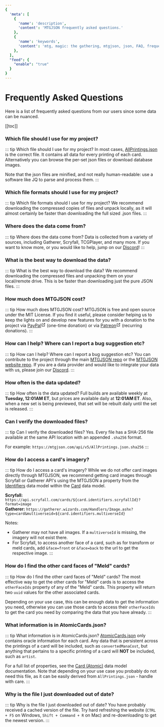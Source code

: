 ```yaml
---
{
  'meta': [
    {
      'name': 'description',
      'content': 'MTGJSON frequently asked questions.'
    },
    {
      'name': 'keywords',
      'content': 'mtg, magic: the gathering, mtgjson, json, FAQ, frequently asked questions',
    },
  ],
  "feed": {
    "enable": "true"
  }
}
---
```


# Frequently Asked Questions

Here is a list of frequently asked questions from our users since some data can be nuanced.

[[toc]]

### Which file should I use for my project?
::: tip Which file should I use for my project?
In most cases, [AllPrintings.json](/api/v5/AllPrintings.json.zip) is the correct file. It contains all data for every printing of each card. Alternatively you can browse the per-set json files or download database images.

Note that the json files are minified, and not really human-readable: use a software like JQ to parse and process them.
:::

### Which file formats should I use for my project?
::: tip Which file formats should I use for my project?
We recommend downloading the compressed copies of files and unpack locally, as it will almost certainly be faster than downloading the full sized .json files.
:::

### Where does the data come from?
::: tip Where does the data come from?
Data is collected from a variety of sources, including Gatherer, Scryfall, TCGPlayer, and many more. If you want to know more, or you would like to help, jump on our [Discord](https://mtgjson.com/discord)!
:::

### What is the best way to download the data?
::: tip What is the best way to download the data?
We recommend downloading the compressed files and unpacking them on your local/remote drive. This is be faster than downloading just the pure JSON files.
:::

### How much does MTGJSON cost?
::: tip How much does MTGJSON cost?
MTGJSON is free and open source under the MIT License. If you find it useful, please consider helping us to keep the lights on and develop new features for you with a donation to the project via <a href="https://www.paypal.me/Zachhalpern" class="link-inline-image paypal" target="_blank" rel="noreferrer noopener">PayPal<svg xmlns="http://www.w3.org/2000/svg" aria-hidden="true" x="0px" y="0px" viewBox="0 0 100 100" width="15" height="15" class="icon outbound"><path fill="currentColor" d="M18.8,85.1h56l0,0c2.2,0,4-1.8,4-4v-32h-8v28h-48v-48h28v-8h-32l0,0c-2.2,0-4,1.8-4,4v56C14.8,83.3,16.6,85.1,18.8,85.1z"></path> <polygon fill="currentColor" points="45.7,48.7 51.3,54.3 77.2,28.5 77.2,37.2 85.2,37.2 85.2,14.9 62.8,14.9 62.8,22.9 71.5,22.9"></polygon></svg></a> (one-time donation) or via <a href="https://www.patreon.com/MTGJSON" class="link-inline-image patreon" target="_blank" rel="noreferrer noopener">Patreon<svg xmlns="http://www.w3.org/2000/svg" aria-hidden="true" x="0px" y="0px" viewBox="0 0 100 100" width="15" height="15" class="icon outbound"><path fill="currentColor" d="M18.8,85.1h56l0,0c2.2,0,4-1.8,4-4v-32h-8v28h-48v-48h28v-8h-32l0,0c-2.2,0-4,1.8-4,4v56C14.8,83.3,16.6,85.1,18.8,85.1z"></path> <polygon fill="currentColor" points="45.7,48.7 51.3,54.3 77.2,28.5 77.2,37.2 85.2,37.2 85.2,14.9 62.8,14.9 62.8,22.9 71.5,22.9"></polygon></svg></a> (recurring donations).
:::

### How can I help? Where can I report a bug suggestion etc?
::: tip How can I help? Where can I report a bug suggestion etc?
You can contribute to the project through the main [MTGJSON repo](https://github.com/mtgjson/mtgjson) or the [MTGJSON website repo](https://github.com/mtgjson/mtgjson-website). If you are a data provider and would like to integrate your data with us, please join our [Discord](https://mtgjson.com/discord).
:::

### How often is the data updated?
::: tip How often is the data updated?
Full builds are available weekly at <strong style="color: var(--accent-color);">Tuesday, 12:01AM ET</strong>, but prices are available daily at <strong style="color: var(--accent-color);">12:01AM ET</strong>. Also, when a new set is being previewed, that set will be rebuilt daily until the set is released.
:::

### Can I verify the downloaded files?
::: tip Can I verify the downloaded files?
Yes. Every file has a SHA-256 file available at the same API location with an appended `.sha256` format.

For example: `https://mtgjson.com/api/v5/AllPrintings.json.sha256`
:::

### How do I access a card's imagery?
::: tip How do I access a card's imagery?
While we do not offer card images directly through MTGJSON, we recommend getting card images through Scryfall or Gatherer API's using the MTGJSON a property from the [Identifiers](../data-models/identifiers) data model within the [Card](../data-models/card) data model.

<strong>Scryfall:</strong> `https://api.scryfall.com/cards/${card.identifiers.scryfallId}?format=image`  
<Strong>Gatherer:</strong> `https://gatherer.wizards.com/Handlers/Image.ashx?type=card&multiverseid=${card.identifiers.multiverseId}`  

Notes:
- Gatherer may not have all images. If a `multiverseId` is missing, the imagery will not exist there.
- For Scryfall, to access another face of a card, such as for transform or meld cards, add `&face=front` or `&face=back` to the url to get the respective image.
:::

### How do I find the other card faces of "Meld" cards?
::: tip How do I find the other card faces of "Meld" cards?
The most effective way to get the other cards for "Meld" cards is to access the `otherFaceIds` property of any of the "Meld" cards. This property will return two `uuid` values for the other associated cards.

Depending on your use case, this can be enough data to get the information you need, otherwise you can use those cards to access their `otherFaceIds` to get the card you need by comparing the data that you have already.
:::

### What information is in AtomicCards.json?
::: tip What information is in AtomicCards.json?
[AtomicCards.json](/api/v5/AtomicCards.json.zip) only contains oracle information for each card. Any data that is persistent across the printings of a card will be included, such as `convertedManaCost`, but anything that pertains to a specific printing of a card will **NOT** be included, such as `artist`.

For a full list of properties, see the [Card (Atomic)](/data-models/card-atomic/) data model documentation. Note that depending on your use case you probably do not need this file, as it can be easily derived from `AllPrintings.json` - handle with care.
:::

### Why is the file I just downloaded out of date?
::: tip Why is the file I just downloaded out of date?
You have probably received a cached version of the file. Try hard refreshing the website (`CTRL + F5` on Windows, `Shift + Command + R` on Mac) and re-downloading to get the newest version.
:::
